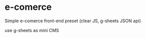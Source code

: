 # e-comerce

Simple e-comerce front-end preset (clear JS, g-sheets JSON api)

use g-sheets as mini CMS
